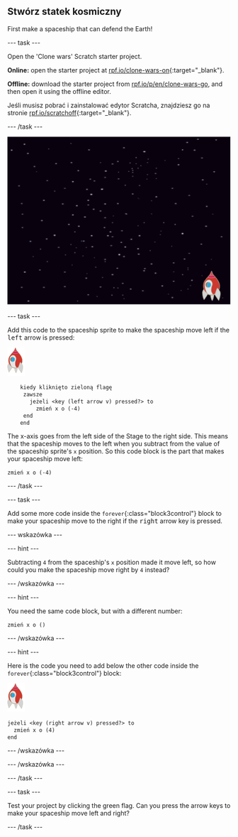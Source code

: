 ## Stwórz statek kosmiczny

First make a spaceship that can defend the Earth!

\--- task \---

Open the 'Clone wars' Scratch starter project.

**Online:** open the starter project at [rpf.io/clone-wars-on](http://rpf.io/clone-wars-on){:target="_blank"}.

**Offline:** download the starter project from [rpf.io/p/en/clone-wars-go](http://rpf.io/p/en/clone-wars-go), and then open it using the offline editor.

Jeśli musisz pobrać i zainstalować edytor Scratcha, znajdziesz go na stronie [rpf.io/scratchoff](https://rpf.io/scratchoff){:target="_blank"}.

\--- /task \---

![projekt początkowy](images/starter-project.png)

\--- task \---

Add this code to the spaceship sprite to make the spaceship move left if the <kbd>left</kbd> arrow is pressed:

![rocket sprite](images/rocket-sprite.png)

```blocks3
    kiedy kliknięto zieloną flagę
     zawsze 
       jeżeli <key (left arrow v) pressed?> to 
         zmień x o (-4)
     end
    end
```

The x-axis goes from the left side of the Stage to the right side. This means that the spaceship moves to the left when you subtract from the value of the spaceship sprite's `x` position. So this code block is the part that makes your spaceship move left:

```blocks3
zmień x o (-4)
```

\--- /task \---

\--- task \---

Add some more code inside the `forever`{:class="block3control"} block to make your spaceship move to the right if the <kbd>right</kbd> arrow key is pressed.

\--- wskazówka \---

\--- hint \---

Subtracting `4` from the spaceship's `x` position made it move left, so how could you make the spaceship move right by `4` instead?

\--- /wskazówka \---

\--- hint \---

You need the same code block, but with a different number:

```blocks3
zmień x o ()
```

\--- /wskazówka \---

\--- hint \---

Here is the code you need to add below the other code inside the `forever`{:class="block3control"} block:

![rocket sprite](images/rocket-sprite.png)

```blocks3
jeżeli <key (right arrow v) pressed?> to 
  zmień x o (4)
end
```

\--- /wskazówka \---

\--- /wskazówka \---

\--- /task \---

\--- task \---

Test your project by clicking the green flag. Can you press the arrow keys to make your spaceship move left and right?

\--- /task \---